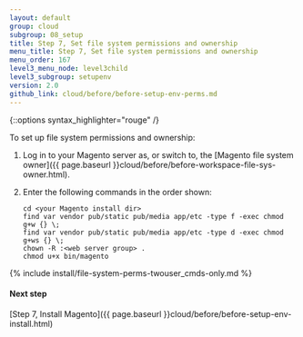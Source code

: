 ```yaml
---
layout: default
group: cloud
subgroup: 08_setup
title: Step 7, Set file system permissions and ownership
menu_title: Step 7, Set file system permissions and ownership
menu_order: 167
level3_menu_node: level3child
level3_subgroup: setupenv
version: 2.0
github_link: cloud/before/before-setup-env-perms.md
---
```


{::options syntax_highlighter="rouge" /}

To set up file system permissions and ownership:

1.  Log in to your Magento server as, or switch to, the [Magento file system owner]({{ page.baseurl }}cloud/before/before-workspace-file-sys-owner.html).
2.  Enter the following commands in the order shown:

		cd <your Magento install dir>
		find var vendor pub/static pub/media app/etc -type f -exec chmod g+w {} \;
		find var vendor pub/static pub/media app/etc -type d -exec chmod g+ws {} \;
		chown -R :<web server group> .
		chmod u+x bin/magento

{% include install/file-system-perms-twouser_cmds-only.md %}

#### Next step
[Step 7, Install Magento]({{ page.baseurl }}cloud/before/before-setup-env-install.html)
